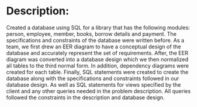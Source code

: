 # Description: 

Created a database using SQL for a library that has the following modules: person, employee, member, books, borrow details and payment. The specifications and constraints of the database were written before. As a team, we first drew an EER diagram to have a conceptual design of the database and accurately represent the set of requirements. After, the EER diagram was converted into a database design which we then normalized all tables to the third normal form. In addition, dependency diagrams were created for each table. Finally, SQL statements were created to create the database along with the specifications and constraints followed in our database design. As well as SQL statements for views specified by the client and any other queries needed in the problem description. All queries followed the constraints in the description and database design.